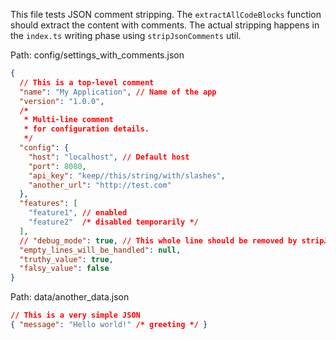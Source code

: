 This file tests JSON comment stripping.
The `extractAllCodeBlocks` function should extract the content with comments.
The actual stripping happens in the `index.ts` writing phase using `stripJsonComments` util.

Path: config/settings_with_comments.json

```json
{
  // This is a top-level comment
  "name": "My Application", // Name of the app
  "version": "1.0.0",
  /*
   * Multi-line comment
   * for configuration details.
   */
  "config": {
    "host": "localhost", // Default host
    "port": 8080,
    "api_key": "keep//this/string/with/slashes",
    "another_url": "http://test.com"
  },
  "features": [
    "feature1", // enabled
    "feature2"  /* disabled temporarily */
  ],
  // "debug_mode": true, // This whole line should be removed by stripJsonComments
  "empty_lines_will_be_handled": null,
  "truthy_value": true,
  "falsy_value": false
}
```

Path: data/another_data.json
```json
// This is a very simple JSON
{ "message": "Hello world!" /* greeting */ }
```
